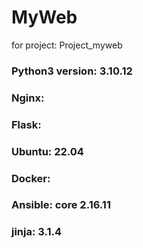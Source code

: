 # MyWeb
for project: Project_myweb
### Python3 version: 3.10.12
### Nginx:
### Flask: 
### Ubuntu: 22.04
### Docker:
### Ansible: core 2.16.11
### jinja: 3.1.4

